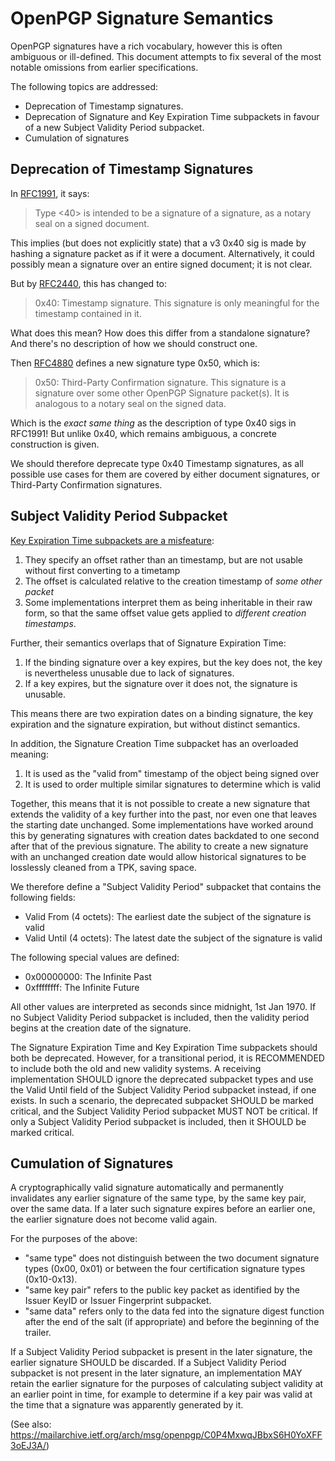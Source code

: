 # OpenPGP Signature Semantics

OpenPGP signatures have a rich vocabulary, however this is often ambiguous or ill-defined.
This document attempts to fix several of the most notable omissions from earlier specifications.

The following topics are addressed:

* Deprecation of Timestamp signatures.
* Deprecation of Signature and Key Expiration Time subpackets in favour of a new Subject Validity Period subpacket.
* Cumulation of signatures

## Deprecation of Timestamp Signatures

In [RFC1991](https://datatracker.ietf.org/doc/html/rfc1991), it says:

> Type <40> is intended to be a signature of a signature, as a notary seal on a signed document.

This implies (but does not explicitly state) that a v3 0x40 sig is made by hashing a signature packet as if it were a document.
Alternatively, it could possibly mean a signature over an entire signed document; it is not clear.

But by [RFC2440](https://datatracker.ietf.org/doc/html/rfc2440), this has changed to:

> 0x40: Timestamp signature.
> This signature is only meaningful for the timestamp contained in it.

What does this mean? How does this differ from a standalone signature?
And there's no description of how we should construct one.

Then [RFC4880](https://datatracker.ietf.org/doc/html/rfc4880) defines a new signature type 0x50, which is:

> 0x50: Third-Party Confirmation signature.
> This signature is a signature over some other OpenPGP Signature packet(s).
> It is analogous to a notary seal on the signed data.

Which is the *exact same thing* as the description of type 0x40 sigs in RFC1991!
But unlike 0x40, which remains ambiguous, a concrete construction is given.

We should therefore deprecate type 0x40 Timestamp signatures, as all possible use cases for them are covered by either document signatures, or Third-Party Confirmation signatures.

## Subject Validity Period Subpacket

[Key Expiration Time subpackets are a misfeature](https://gitlab.com/openpgp-wg/rfc4880bis/-/issues/71):

1. They specify an offset rather than an timestamp, but are not usable without first converting to a timetamp
2. The offset is calculated relative to the creation timestamp of *some other packet*
3. Some implementations interpret them as being inheritable in their raw form, so that the same offset value gets applied to *different creation timestamps*.

Further, their semantics overlaps that of Signature Expiration Time:

1. If the binding signature over a key expires, but the key does not, the key is nevertheless unusable due to lack of signatures.
2. If a key expires, but the signature over it does not, the signature is unusable.

This means there are two expiration dates on a binding signature, the key expiration and the signature expiration, but without distinct semantics.

In addition, the Signature Creation Time subpacket has an overloaded meaning:

1. It is used as the "valid from" timestamp of the object being signed over
2. It is used to order multiple similar signatures to determine which is valid

Together, this means that it is not possible to create a new signature that extends the validity of a key further into the past, nor even one that leaves the starting date unchanged.
Some implementations have worked around this by generating signatures with creation dates backdated to one second after that of the previous signature.
The ability to create a new signature with an unchanged creation date would allow historical signatures to be losslessly cleaned from a TPK, saving space.

We therefore define a "Subject Validity Period" subpacket that contains the following fields:

* Valid From (4 octets): The earliest date the subject of the signature is valid
* Valid Until (4 octets): The latest date the subject of the signature is valid

The following special values are defined:

* 0x00000000: The Infinite Past
* 0xffffffff: The Infinite Future

All other values are interpreted as seconds since midnight, 1st Jan 1970.
If no Subject Validity Period subpacket is included, then the validity period begins at the creation date of the signature.

The Signature Expiration Time and Key Expiration Time subpackets should both be deprecated.
However, for a transitional period, it is RECOMMENDED to include both the old and new validity systems.
A receiving implementation SHOULD ignore the deprecated subpacket types and use the Valid Until field of the Subject Validity Period subpacket instead, if one exists.
In such a scenario, the deprecated subpacket SHOULD be marked critical, and the Subject Validity Period subpacket MUST NOT be critical.
If only a Subject Validity Period subpacket is included, then it SHOULD be marked critical.

## Cumulation of Signatures

A cryptographically valid signature automatically and permanently invalidates any earlier signature of the same type, by the same key pair, over the same data.
If a later such signature expires before an earlier one, the earlier signature does not become valid again.

For the purposes of the above:

* "same type" does not distinguish between the two document signature types (0x00, 0x01) or between the four certification signature types (0x10-0x13).
* "same key pair" refers to the public key packet as identified by the Issuer KeyID or Issuer Fingerprint subpacket.
* "same data" refers only to the data fed into the signature digest function after the end of the salt (if appropriate) and before the beginning of the trailer.

If a Subject Validity Period subpacket is present in the later signature, the earlier signature SHOULD be discarded.
If a Subject Validity Period subpacket is not present in the later signature, an implementation MAY retain the earlier signature for the purposes of calculating subject validity at an earlier point in time, for example to determine if a key pair was valid at the time that a signature was apparently generated by it.

(See also: https://mailarchive.ietf.org/arch/msg/openpgp/C0P4MxwqJBbxS6H0YoXFF3oEJ3A/)
